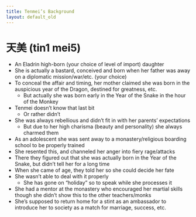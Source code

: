 ```yaml
---
title: Tenmei’s Background
layout: default_old
---
```


# 天美 (tin1 mei5)

- An Eladrin high-born (your choice of level of import) daughter
- She is actually a bastard, conceived and born when her father was away on a diplomatic mission/war/etc. (your choice)
- To conceal the affair and timing, her mother claimed she was born in the auspicious year of the Dragon, destined for greatness, etc.
	- But actually she was born early in the Year of the Snake in the hour of the Monkey
- Tenmei doesn’t know that last bit
	- Or rather didn’t
- She was always rebellious and didn’t fit in with her parents’ expectations
	- But due to her high charisma (beauty and personality) she always charmed them
- As an adolescent she was sent away to a monastery/religious boarding school to be properly trained
- She resented this, and channeled her anger into fiery rage/attacks
- There they figured out that she was actually born in the Year of the Snake, but didn’t tell her for a long time
- When she came of age, they told her so she could decide her fate
- She wasn’t able to deal with it properly
	- She has gone on “holiday” so to speak while she processes it
- She had a mentor at the monastery who encouraged her martial skills though she didn’t show this to the other teachers/monks
- She’s supposed to return home for a stint as an ambassador to introduce her to society as a match for marriage, success, etc.
